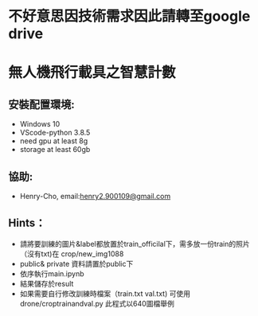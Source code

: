 # 不好意思因技術需求因此請轉至google drive


# 無人機飛行載具之智慧計數

## 安裝配置環境:
- Windows 10
- VScode-python 3.8.5
- need gpu at least 8g
- storage at least 60gb

## 協助:
- Henry-Cho,
  email:henry2.900109@gmail.com

## Hints：
- 請將要訓練的圖片&label都放置於train_officilal下，需多放一份train的照片（沒有txt)在 crop/new_img1088
- public& private 資料請置於public下
- 依序執行main.ipynb
- 結果儲存於result
- 如果需要自行修改訓練時檔案（train.txt val.txt) 可使用 drone/croptrainandval.py 
  此程式以640圖檔舉例
